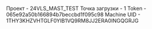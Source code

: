 Проект - 24VLS_MAST_TEST
Точка загрузки - 1
Token - 065e92a50b166894b7beccbd1f095c98
Machine UID - 1THY3KHZVHTGLF0YIB1VQ9RM8JJ2ERA0INGQGRJG